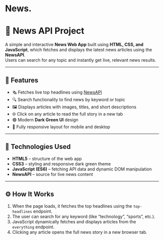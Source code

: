 # News.
# 📰 News API Project

A simple and interactive **News Web App** built using **HTML, CSS, and JavaScript**, which fetches and displays the latest news articles using the **NewsAPI**.  
Users can search for any topic and instantly get live, relevant news results.

---

## 🌟 Features

- 🗞️ Fetches live top headlines using [NewsAPI](https://newsapi.org/)
- 🔍 Search functionality to find news by keyword or topic
- 🖼️ Displays articles with images, titles, and short descriptions
- 🌐 Click on any article to read the full story in a new tab
- 🟢 Modern **Dark Green UI** design
- 📱 Fully responsive layout for mobile and desktop

---

## 🧩 Technologies Used

- **HTML5** – structure of the web app  
- **CSS3** – styling and responsive dark green theme  
- **JavaScript (ES6)** – fetching API data and dynamic DOM manipulation  
- **NewsAPI** – source for live news content

---

## ⚙️ How It Works

1. When the page loads, it fetches the top headlines using the `top-headlines` endpoint.
2. The user can search for any keyword (like “technology”, “sports”, etc.).
3. JavaScript dynamically fetches and displays articles from the `everything` endpoint.
4. Clicking any article opens the full news story in a new browser tab.
